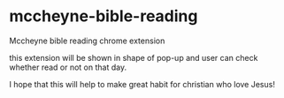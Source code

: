 # mccheyne-bible-reading
Mccheyne bible reading chrome extension

this extension will be shown in shape of pop-up and user can check whether read or not on that day.

I hope that this will help to make great habit for christian who love Jesus!
